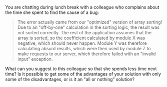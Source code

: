 You are chatting during lunch break with a colleague who complains about the time she spent to find the cause of a bug:
>The error actually came from our "optimized" version of array sorting! Due to an "off-by-one" calculation in the sorting
logic, the result was not sorted correctly. The rest of the application assumes that the array is sorted, so the coefficient
calculated by module X was negative, which should never happen. Module Y was therefore calculating absurd results, which were
then used by module Z to make requests to our server, which therefore failed with an "invalid input" exception.

What can you suggest to this colleague so that she spends less time next time? Is it possible to get some of the
advantages of your solution with only some of the disadvantages, or is it an "all or nothing" solution?